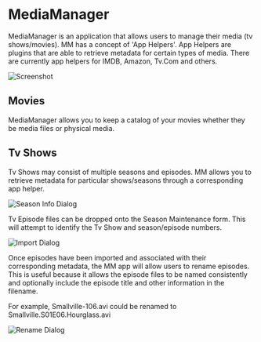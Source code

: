 MediaManager
============

MediaManager is an application that allows users to manage their media (tv shows/movies). 
MM has a concept of 'App Helpers'. App Helpers are plugins that are able to retrieve metadata 
for certain types of media. There are currently app helpers for IMDB, Amazon, Tv.Com and others.

![Screenshot](https://github.com/paulduran/mediamanager/raw/master/docs/MediaManager.png)

Movies
------
MediaManager allows you to keep a catalog of your movies whether they be media files or physical media.

Tv Shows
--------
Tv Shows may consist of multiple seasons and episodes. MM allows you to retrieve metadata for 
particular shows/seasons through a corresponding app helper.

![Season Info Dialog](https://github.com/paulduran/mediamanager/raw/master/docs/SeasonInfo.png)

Tv Episode files can be dropped onto the Season Maintenance form. This will attempt to identify the Tv Show and season/episode numbers.

![Import Dialog](https://github.com/paulduran/mediamanager/raw/master/docs/ImportEpisodes.png)

Once episodes have been imported and associated with their corresponding metadata, the MM app will
allow users to rename episodes. This is useful because it allows the episode files to be named 
consistently and optionally include the episode title and other information in the filename.

For example, Smallville-106.avi could be renamed to Smallville.S01E06.Hourglass.avi

![Rename Dialog](https://github.com/paulduran/mediamanager/raw/master/docs/EpisodeRenamer.png)



